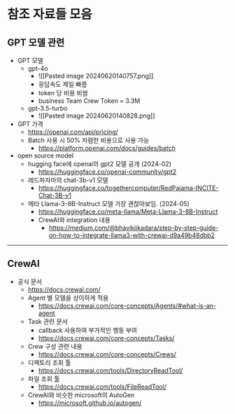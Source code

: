 
# 참조 자료들 모음


## GPT 모델 관련

- GPT 모델
	- gpt-4o
		- ![[Pasted image 20240620140757.png]]
		- 응답속도 제일 빠름
		- token 당 비용 비쌈
		-  business Team Crew Token = 3.3M
	- gpt-3.5-turbo
		- ![[Pasted image 20240620140828.png]]
- GPT 가격
	- https://openai.com/api/pricing/
	- Batch 사용 시 50% 저렴한 비용으로 사용 가능
		- https://platform.openai.com/docs/guides/batch
- open source model
	- hugging face에 openai의 gpt2 모델 공개 (2024-02)
		- https://huggingface.co/openai-community/gpt2
	- 레드파자마의 chat-3b-v1 모델
		- https://huggingface.co/togethercomputer/RedPajama-INCITE-Chat-3B-v1
	- 메타 Llama-3-8B-Instruct 모델 가장 괜찮아보임. (2024-05)
		- https://huggingface.co/meta-llama/Meta-Llama-3-8B-Instruct
		- CrewAI와 integration 내용
			- https://medium.com/@bhavikjikadara/step-by-step-guide-on-how-to-integrate-llama3-with-crewai-d9a49b48dbb2

---

## CrewAI
- 공식 문서
	- https://docs.crewai.com/
	- Agent 별 모델을 상이하게 적용
		- https://docs.crewai.com/core-concepts/Agents/#what-is-an-agent
	- Task 관련 문서
		- callback 사용하여 부가적인 행동 부여
		- https://docs.crewai.com/core-concepts/Tasks/
	- Crew 구성 관련 내용
		- https://docs.crewai.com/core-concepts/Crews/
	- 디렉토리 조회 툴
		- https://docs.crewai.com/tools/DirectoryReadTool/
	- 파일 조회 툴
		- https://docs.crewai.com/tools/FileReadTool/
	- CrewAI와 비슷한 microsoft의 AutoGen
		- https://microsoft.github.io/autogen/




